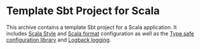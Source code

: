 
Template Sbt Project for Scala 
==============================


This archive contains a template Sbt project for a Scala application. It includes [Scala Style](http://www.scalastyle.org/)
and [Scala format](https://scalameta.org/scalafmt/) configuration as well as the [Type safe configuration library](https://github.com/lightbend/config)
and [Logback logging](https://logback.qos.ch/).
